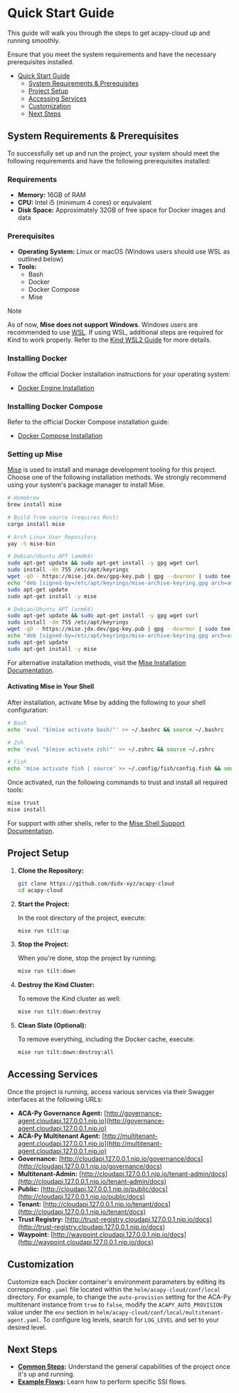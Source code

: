 # Quick Start Guide

This guide will walk you through the steps to get acapy-cloud up and running smoothly.

Ensure that you meet the system requirements and have the necessary prerequisites installed.

- [Quick Start Guide](#quick-start-guide)
  - [System Requirements \& Prerequisites](#system-requirements--prerequisites)
  - [Project Setup](#project-setup)
  - [Accessing Services](#accessing-services)
  - [Customization](#customization)
  - [Next Steps](#next-steps)

## System Requirements & Prerequisites

To successfully set up and run the project, your system should meet the following requirements and have the following
prerequisites installed:

### Requirements

- **Memory:** 16GB of RAM
- **CPU:** Intel i5 (minimum 4 cores) or equivalent
- **Disk Space:** Approximately 32GB of free space for Docker images and data

### Prerequisites

- **Operating System:** Linux or macOS (Windows users should use WSL as outlined below)
- **Tools:**
  - Bash
  - Docker
  - Docker Compose
  - Mise

> [!NOTE]
> As of now, **Mise does not support Windows**. Windows users are recommended to use
> [WSL](https://mise.jdx.dev/faq.html#windows-support). If using WSL, additional steps are required for Kind to work
> properly. Refer to the [Kind WSL2 Guide](https://kind.sigs.k8s.io/docs/user/using-wsl2/) for more details.

### Installing Docker

Follow the official Docker installation instructions for your operating system:

- [Docker Engine Installation](https://docs.docker.com/engine/install/)

### Installing Docker Compose

Refer to the official Docker Compose installation guide:

- [Docker Compose Installation](https://docs.docker.com/compose/install/)

### Setting up Mise

[Mise](https://mise.jdx.dev) is used to install and manage development tooling for this project. Choose one of the
following installation methods. We strongly recommend using your system's package manager to install Mise.

```sh
# Homebrew
brew install mise

# Build from source (requires Rust)
cargo install mise

# Arch Linux User Repository
yay -S mise-bin

# Debian/Ubuntu APT (amd64)
sudo apt-get update && sudo apt-get install -y gpg wget curl
sudo install -dm 755 /etc/apt/keyrings
wget -qO - https://mise.jdx.dev/gpg-key.pub | gpg --dearmor | sudo tee /etc/apt/keyrings/mise-archive-keyring.gpg > /dev/null
echo "deb [signed-by=/etc/apt/keyrings/mise-archive-keyring.gpg arch=amd64] https://mise.jdx.dev/deb stable main" | sudo tee /etc/apt/sources.list.d/mise.list
sudo apt-get update
sudo apt-get install -y mise

# Debian/Ubuntu APT (arm64)
sudo apt-get update && sudo apt-get install -y gpg wget curl
sudo install -dm 755 /etc/apt/keyrings
wget -qO - https://mise.jdx.dev/gpg-key.pub | gpg --dearmor | sudo tee /etc/apt/keyrings/mise-archive-keyring.gpg > /dev/null
echo "deb [signed-by=/etc/apt/keyrings/mise-archive-keyring.gpg arch=arm64] https://mise.jdx.dev/deb stable main" | sudo tee /etc/apt/sources.list.d/mise.list
sudo apt-get update
sudo apt-get install -y mise
```

For alternative installation methods, visit the [Mise Installation Documentation](https://mise.jdx.dev/getting-started.html#alternate-installation-methods).

#### Activating Mise in Your Shell

After installation, activate Mise by adding the following to your shell configuration:

```sh
# Bash
echo 'eval "$(mise activate bash)"' >> ~/.bashrc && source ~/.bashrc

# Zsh
echo 'eval "$(mise activate zsh)"' >> ~/.zshrc && source ~/.zshrc

# Fish
echo 'mise activate fish | source' >> ~/.config/fish/config.fish && source ~/.config/fish/config.fish
```

Once activated, run the following commands to trust and install all required tools:

```sh
mise trust
mise install
```

For support with other shells, refer to the [Mise Shell Support Documentation](https://mise.jdx.dev/getting-started.html#shells).

## Project Setup

1. **Clone the Repository:**

   ```bash
   git clone https://github.com/didx-xyz/acapy-cloud
   cd acapy-cloud
   ```

2. **Start the Project:**

   In the root directory of the project, execute:

   ```bash
   mise run tilt:up
   ```

3. **Stop the Project:**

   When you're done, stop the project by running:

   ```bash
   mise run tilt:down
   ```

4. **Destroy the Kind Cluster:**

   To remove the Kind cluster as well:

   ```bash
   mise run tilt:down:destroy
   ```

5. **Clean Slate (Optional):**

   To remove everything, including the Docker cache, execute:

   ```bash
   mise run tilt:down:destroy:all
   ```

## Accessing Services

Once the project is running, access various services via their Swagger interfaces at the following URLs:

- **ACA-Py Governance Agent:** [http://governance-agent.cloudapi.127.0.0.1.nip.io](http://governance-agent.cloudapi.127.0.0.1.nip.io)
- **ACA-Py Multitenant Agent:** [http://multitenant-agent.cloudapi.127.0.0.1.nip.io](http://multitenant-agent.cloudapi.127.0.0.1.nip.io)
- **Governance:** [http://cloudapi.127.0.0.1.nip.io/governance/docs](http://cloudapi.127.0.0.1.nip.io/governance/docs)
- **Multitenant-Admin:** [http://cloudapi.127.0.0.1.nip.io/tenant-admin/docs](http://cloudapi.127.0.0.1.nip.io/tenant-admin/docs)
- **Public:** [http://cloudapi.127.0.0.1.nip.io/public/docs](http://cloudapi.127.0.0.1.nip.io/public/docs)
- **Tenant:** [http://cloudapi.127.0.0.1.nip.io/tenant/docs](http://cloudapi.127.0.0.1.nip.io/tenant/docs)
- **Trust Registry:** [http://trust-registry.cloudapi.127.0.0.1.nip.io/docs](http://trust-registry.cloudapi.127.0.0.1.nip.io/docs)
- **Waypoint:** [http://waypoint.cloudapi.127.0.0.1.nip.io/docs](http://waypoint.cloudapi.127.0.0.1.nip.io/docs)

## Customization

Customize each Docker container's environment parameters by editing its corresponding `.yaml` file
located within the `helm/acapy-cloud/conf/local` directory. For example, to change the `auto-provision` setting for
the ACA-Py multitenant instance from `true` to `false`, modify the `ACAPY_AUTO_PROVISION` value under the `env` section
in `helm/acapy-cloud/conf/local/multitenant-agent.yaml`.
To configure log levels, search for `LOG_LEVEL` and set to your desired level.

## Next Steps

- **[Common Steps](./Common%20Steps.md):** Understand the general capabilities of the project once it's up and running.
- **[Example Flows](./Example%20Flows.md):** Learn how to perform specific SSI flows.

